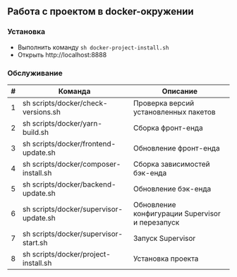 ## Работа с проектом в docker-окружении

### Установка

* Выполнить команду `sh docker-project-install.sh`
* Открыть http://localhost:8888

### Обслуживание

| #   | Команда  | Описание   |
| ------------ | ------------ | ------------ |
| 1 | sh scripts/docker/check-versions.sh | Проверка версий установленных пакетов |
| 2 | sh scripts/docker/yarn-build.sh | Сборка фронт-енда |
| 3 | sh scripts/docker/frontend-update.sh | Обновление фронт-енда |
| 4 | sh scripts/docker/composer-install.sh | Сборка зависимостей бэк-енда |
| 5 | sh scripts/docker/backend-update.sh | Обновление бэк-енда |
| 6 | sh scripts/docker/supervisor-update.sh | Обновление конфигурации Supervisor и перезапуск |
| 7 | sh scripts/docker/supervisor-start.sh | Запуск Supervisor |
| 8 | sh scripts/docker/project-install.sh | Установка проекта |
